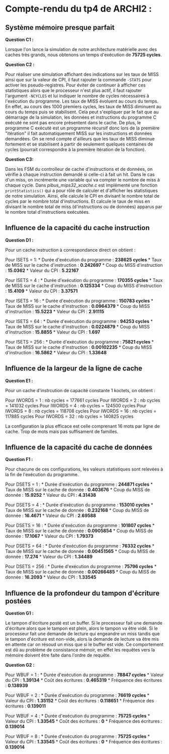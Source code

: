 Compte-rendu du tp4 de ARCHI2 :
===============================

## Système mémoire presque parfait

__Question C1 :__

Lorsque l'on lance la simulation de notre architecture matérielle avec des caches très grands, nous obtenons un temps d'exécution de **75725 cycles**.

__Question C2 :__

Pour réaliser une simulation affichant des indications sur les taux de MISS ainsi que sur la valeur de CPI, il faut rajouter la commande `-STATS` pour activer les pseudo-registres. Pour éviter de continuer à afficher ces statistiques alors que le processeur n'est plus actif, il faut rajouter l'argument `-NCYCLES` et lui indiquer le nombre de cycles nécessaires à l'exécution du programme.
Les taux de MISS  évoluent au cours du temps. En effet, au cours des 1000 premiers cycles, les taux de MISS diminuent au cours du temps puis se stabilisent. Cela peut s'expliquer par le fait que au démarrage de la simulation, les données et instructions du programme C exécuté ne sont pas encore présentent dans le cache. De plus, le programme C exécuté est un programme récursif donc lors de la première "itération" il fait automatiquement MISS sur les instructions et données demandées. On se rend compte d'ailleurs que les taux de MISS diminue fortement et se stabilisent à partir de seulement quelques centaines de cycles (pourrait correspondre à la première itération de la fonction).

__Question C3:__

Dans les FSM du controlleur de cache d'instructions et de données, on vérifie à chaque instruction demandé si celle-ci à fait un hit. Dans le cas d'un miss, on incrémente une variable qui va compter le nombre de miss à chaque cycle.
Dans *pibus_mips32_xcache.c* est implémenté une fonction `printStatistics()` qui a pour rôle de calculer et d'afficher les statistiques de notre simulation. Ainsi, elle calcule le CPI en divisant le nombre total de cycles par le nombre total d'instructions. Et calcule le taux de miss en divisant le nombre total de miss (d'instructions ou de données) apparus par le nombre total d'instructions exécutées. 

## Influence de la capacité du cache instruction

__Question D1 :__

Pour un cache instruction à correspondance direct on obtient :

Pour ISETS = 1:
	* Durée d'exécution du programme : **238625 cycles**
	* Taux de MISS sur le cache d'instruction : **0.242697** 
	* Coup du MISS d'instruction : **15.0362**
	* Valeur du CPI : **5.22167**

Pour ISETS = 4 :
	* Durée d'exécution du programme : **170355 cycles**
	* Taux de MISS sur le cache d'instruction : **0.125334** 
	* Coup du MISS d'instruction : **15.4109**
	* Valeur du CPI : **3.37571**

Pour ISETS = 16 :
	* Durée d'exécution du programme : **150783 cycles**
	* Taux de MISS sur le cache d'instruction : **0.0964379** 
	* Coup du MISS d'instruction : **15.5223**
	* Valeur du CPI : **2.91115**

Pour ISETS = 64 :
	* Durée d'exécution du programme : **94253 cycles**
	* Taux de MISS sur le cache d'instruction : **0.0224879** 
	* Coup du MISS d'instruction : **15.8855**
	* Valeur du CPI : **1.697**

Pour ISETS = 256 :
	* Durée d'exécution du programme : **75821 cycles**
	* Taux de MISS sur le cache d'instruction : **0.00102235** 
	* Coup du MISS d'instruction : **16.5862**
	* Valeur du CPI : **1.33648**


## Influence de la largeur de la ligne de cache 

__Question E1 :__

Pour un cache d'instrcution de capacité constante 1 koctets, on obtient :

Pour IWORDS = 1 : nb cycles  = 177661 cycles
Pour IWORDS = 2 : nb cycles  = 141032 cycles
Pour IWORDS = 4 : nb cycles  = 124500 cycles
Pour IWORDS = 8 : nb cycles  = 118708  cycles
Pour IWORDS = 16 : nb cycles  = 117885 cycles
Pour IWORDS = 32 : nb cycles  = 140825 cycles

La configuration la plus efficace est celle comprenant 16 mots par ligne de cache.
Trop de mots mais pas suffisament de familles.

## Influence de la capacité du cache de données

__Question F1 :__

Pour chacune de ces configurations, les valeurs statistiques sont relevées à la fin de l'exécution du programme.

Pour DSETS = 1 :
	* Durée d'exécution du programme : **244871 cycles**
	* Taux de MISS sur le cache de donnée : **0.403676** 
	* Coup du MISS de donnée : **15.9252**
	* Valeur du CPI : **4.31438**

Pour DSETS = 4 :
	* Durée d'exécution du programme : **153010 cycles**
	* Taux de MISS sur le cache de donnée  : **0.232168** 
	* Coup du MISS de donnée : **16.4671**
	* Valeur du CPI : **2.69588**

Pour DSETS = 16 :
	* Durée d'exécution du programme : **101807 cycles**
	* Taux de MISS sur le cache de donnée : **0.0905854** 
	* Coup du MISS de donnée : **17.1067**
	* Valeur du CPI : **1.79373**

Pour DSETS = 64 :
	* Durée d'exécution du programme : **76332 cycles**
	* Taux de MISS sur le cache de donnée : **0.00451565** 
	* Coup du MISS de donnée : **17.274**
	* Valeur du CPI : **1.34489**

Pour DSETS = 256 :
	* Durée d'exécution du programme : **75796 cycles**
	* Taux de MISS sur le cache de donnée : **0.00266485** 
	* Coup du MISS de donnée : **16.2093**
	* Valeur du CPI : **1.33545**

## Influence de la profondeur du tampon d'écriture postées 

__Question G1 :__

Le tampon d'écriture posté est un buffer. Si le processeur fait une demande d'écriture alors que le tampon est plein, alors le tampon va être vidé. Si le processeur fait une demande de lecture qui engeandre un miss tandis que le tampon d'écriture est non-vide, alors la demande de lecture  va être mis en attente car on résoud un miss que si le buffer est vide. Ce comportement est dû au problème de consistance mémoir, en effet les requêtes vers la mémoire doivent être faite dans l'ordre de requête.

__Question G2 :__

Pour WBUF = 1 :
	* Durée d'exécution du programme : **78847 cycles**
	* Valeur du CPI : **1.39134**
	* Coût des écritures : **0.465319**
	* Fréquence des écritures : **0.138939**



Pour WBUF = 2 :
	* Durée d'exécution du programme : **76619 cycles**
	* Valeur du CPI : **1.35152**
	* Coût des écritures : **0.118651**
	* Fréquence des écritures : **0.139011**

Pour WBUF = 4 :
	* Durée d'exécution du programme : **75725 cycles**
	* Valeur du CPI : **1.33545**
	* Coût des écritures : **0**
	* Fréquence des écritures : **0.139014**

Pour WBUF = 8 :
	* Durée d'exécution du programme : **75725 cycles**
	* Valeur du CPI : **1.33545**
	* Coût des écritures : **0**
	* Fréquence des écritures : **0.139014**


